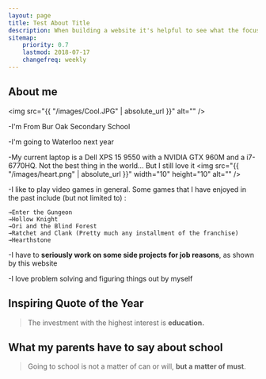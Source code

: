 ```yaml
---
layout: page
title: Test About Title
description: When building a website it's helpful to see what the focus of your site is. This page is an example of how to show a website's focus.
sitemap:
    priority: 0.7
    lastmod: 2018-07-17
    changefreq: weekly
---
```

## About me

<span class="image left"><img src="{{ "/images/Cool.JPG" | absolute_url }}" alt="" /></span>

-I'm From Bur Oak Secondary School

-I'm going to Waterloo next year

-My current laptop is a Dell XPS 15 9550 with a NVIDIA GTX 960M and a i7-6770HQ. Not the best thing in the world... But I still love it <span class="image"><img src="{{ "/images/heart.png" | absolute_url }}" width="10" height="10" alt="" /></span>

-I like to play video games in general. Some games that I have enjoyed in the past include (but not limited to) :

    →Enter the Gungeon
    →Hollow Knight
    →Ori and the Blind Forest
    →Ratchet and Clank (Pretty much any installment of the franchise)
    →Hearthstone


-I have to <b>seriously work on some side projects for job reasons</b>, as shown by this website

-I love problem solving and figuring things out by myself



## Inspiring Quote of the Year
  <blockquote>The investment with the highest interest is <b>education.</b></blockquote>


## What my parents have to say about school
  <blockquote>Going to school is not a matter of can or will, <strong>but a matter of must</strong>.</blockquote>
